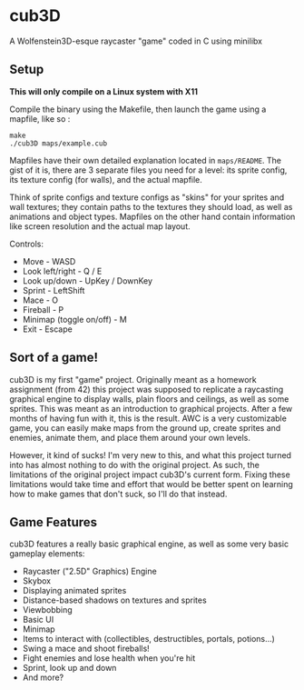 # cub3D
A Wolfenstein3D-esque raycaster "game" coded in C using minilibx

## Setup

**This will only compile on a Linux system with X11**

Compile the binary using the Makefile, then launch the game using a mapfile, like so :
```
make
./cub3D maps/example.cub
```
Mapfiles have their own detailed explanation located in `maps/README`.
The gist of it is, there are 3 separate files you need for a level: its sprite config, its texture config (for walls), and the actual mapfile. 

Think of sprite configs and texture configs as "skins" for your sprites and wall textures; they contain paths to the textures they should load, as well as animations and object types.
Mapfiles on the other hand contain information like screen resolution and the actual map layout.

Controls:
- Move - WASD
- Look left/right - Q / E
- Look up/down - UpKey / DownKey
- Sprint - LeftShift
- Mace - O
- Fireball - P
- Minimap (toggle on/off) - M
- Exit - Escape

## Sort of a game!

cub3D is my first "game" project. Originally meant as a homework assignment (from 42) this project was supposed to replicate a raycasting graphical engine to display walls, plain floors and ceilings, as well as some sprites. This was meant as an introduction to graphical projects.
After a few months of having fun with it, this is the result. AWC is a very customizable game, you can easily make maps from the ground up, create sprites and enemies, animate them, and place them around your own levels.

However, it kind of sucks! I'm very new to this, and what this project turned into has almost nothing to do with the original project. As such, the limitations of the original project impact cub3D's current form. Fixing these limitations would take time and effort that would be better spent on learning how to make games that don't suck, so I'll do that instead.

## Game Features

cub3D features a really basic graphical engine, as well as some very basic gameplay elements:

- Raycaster ("2.5D" Graphics) Engine
- Skybox
- Displaying animated sprites
- Distance-based shadows on textures and sprites
- Viewbobbing
- Basic UI
- Minimap
- Items to interact with (collectibles, destructibles, portals, potions...)
- Swing a mace and shoot fireballs!
- Fight enemies and lose health when you're hit
- Sprint, look up and down
- And more?
